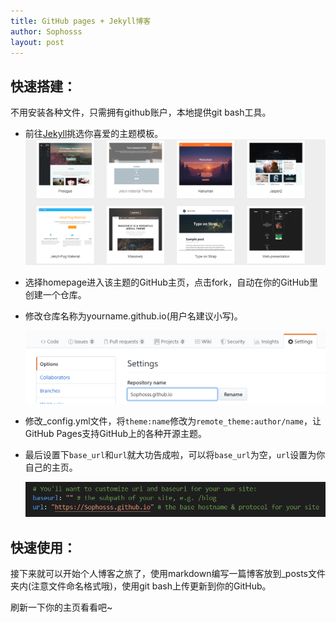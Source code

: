```yaml
---
title: GitHub pages + Jekyll博客
author: Sophosss
layout: post
---
```

## 快速搭建：

不用安装各种文件，只需拥有github账户，本地提供git bash工具。

- 前往[Jekyll]([http://jekyllthemes.org](http://jekyllthemes.org/) )挑选你喜爱的主题模板。![theme](../assets/images/1.png)

- 选择homepage进入该主题的GitHub主页，点击fork，自动在你的GitHub里创建一个仓库。

- 修改仓库名称为yourname.github.io(用户名建议小写)。

  ![theme](../assets/images/2.png)

- 修改_config.yml文件，将`theme:name`修改为`remote_theme:author/name`，让GitHub Pages支持GitHub上的各种开源主题。

- 最后设置下`base_url`和`url`就大功告成啦，可以将`base_url`为空，`url`设置为你自己的主页。

  ![theme](../assets/images/3.png)

## 快速使用：

接下来就可以开始个人博客之旅了，使用markdown编写一篇博客放到_posts文件夹内(注意文件命名格式哦)，使用git bash上传更新到你的GitHub。

刷新一下你的主页看看吧~